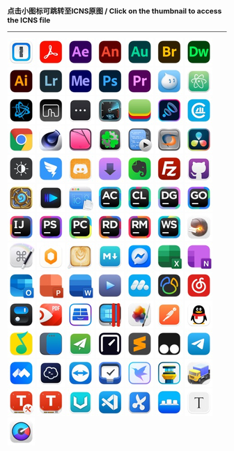 ### 点击小图标可跳转至ICNS原图  /  Click on the thumbnail to access the ICNS file  
****  

[![1Password.jpg](./1Password.jpg "1Password")](../icons/1Password.icns)
[![AdobeAcrobat.jpg](./AdobeAcrobat.jpg "AdobeAcrobat")](../icons/AdobeAcrobat.icns)
[![AdobeAfterEffects.jpg](./AdobeAfterEffects.jpg "AdobeAfterEffects")](../icons/AdobeAfterEffects.icns)
[![AdobeAnimate.jpg](./AdobeAnimate.jpg "AdobeAnimate")](../icons/AdobeAnimate.icns)
[![AdobeAudition.jpg](./AdobeAudition.jpg "AdobeAudition")](../icons/AdobeAudition.icns)
[![AdobeBridge.jpg](./AdobeBridge.jpg "AdobeBridge")](../icons/AdobeBridge.icns)
[![AdobeDreamweaver.jpg](./AdobeDreamweaver.jpg "AdobeDreamweaver")](../icons/AdobeDreamweaver.icns)
[![AdobeIllustrator.jpg](./AdobeIllustrator.jpg "AdobeIllustrator")](../icons/AdobeIllustrator.icns)
[![AdobeLightroom.jpg](./AdobeLightroom.jpg "AdobeLightroom")](../icons/AdobeLightroom.icns)
[![AdobeMediaEncoder.jpg](./AdobeMediaEncoder.jpg "AdobeMediaEncoder")](../icons/AdobeMediaEncoder.icns)
[![AdobePhotoshop.jpg](./AdobePhotoshop.jpg "AdobePhotoshop")](../icons/AdobePhotoshop.icns)
[![AdobePremiere.jpg](./AdobePremiere.jpg "AdobePremiere")](../icons/AdobePremiere.icns)
[![Aliwangwang.jpg](./Aliwangwang.jpg "Aliwangwang")](../icons/Aliwangwang.icns)
[![Atom.jpg](./Atom.jpg "Atom")](../icons/Atom.icns)
[![BattleNet.jpg](./BattleNet.jpg "BattleNet")](../icons/BattleNet.icns)
[![BetterTouchTool.jpg](./BetterTouchTool.jpg "BetterTouchTool")](../icons/BetterTouchTool.icns)
[![BitBar.jpg](./BitBar.jpg "BitBar")](../icons/BitBar.icns)
[![BlackmagicDiskSpeedTest.jpg](./BlackmagicDiskSpeedTest.jpg "BlackmagicDiskSpeedTest")](../icons/BlackmagicDiskSpeedTest.icns)
[![BlueStacks.jpg](./BlueStacks.jpg "BlueStacks")](../icons/BlueStacks.icns)
[![Boom3D.jpg](./Boom3D.jpg "Boom3D")](../icons/Boom3D.icns)
[![CAJViewer.jpg](./CAJViewer.jpg "CAJViewer")](../icons/CAJViewer.icns)
[![Chrome.jpg](./Chrome.jpg "Chrome")](../icons/Chrome.icns)
[![Cinema4D.jpg](./Cinema4D.jpg "Cinema4D")](../icons/Cinema4D.icns)
[![CleanMyMac.jpg](./CleanMyMac.jpg "CleanMyMac")](../icons/CleanMyMac.icns)
[![CloverConfigurator.jpg](./CloverConfigurator.jpg "CloverConfigurator")](../icons/CloverConfigurator.icns)
[![CodeRunner.jpg](./CodeRunner.jpg "CodeRunner")](../icons/CodeRunner.icns)
[![CrossOver.jpg](./CrossOver.jpg "CrossOver")](../icons/CrossOver.icns)
[![DaVinci.jpg](./DaVinci.jpg "DaVinci")](../icons/DaVinci.icns)
[![DarkModeforSafari.jpg](./DarkModeforSafari.jpg "DarkModeforSafari")](../icons/DarkModeforSafari.icns)
[![DingTalk.jpg](./DingTalk.jpg "DingTalk")](../icons/DingTalk.icns)
[![Discord.jpg](./Discord.jpg "Discord")](../icons/Discord.icns)
[![Downie.jpg](./Downie.jpg "Downie")](../icons/Downie.icns)
[![Evernote.jpg](./Evernote.jpg "Evernote")](../icons/Evernote.icns)
[![FileZilla.jpg](./FileZilla.jpg "FileZilla")](../icons/FileZilla.icns)
[![Github.jpg](./Github.jpg "Github")](../icons/Github.icns)
[![HearthStone.jpg](./HearthStone.jpg "HearthStone")](../icons/HearthStone.icns)
[![IINA.jpg](./IINA.jpg "IINA")](../icons/IINA.icns)
[![IconSlate.jpg](./IconSlate.jpg "IconSlate")](../icons/IconSlate.icns)
[![JetBrainsAppCode.jpg](./JetBrainsAppCode.jpg "JetBrainsAppCode")](../icons/JetBrainsAppCode.icns)
[![JetBrainsCLion.jpg](./JetBrainsCLion.jpg "JetBrainsCLion")](../icons/JetBrainsCLion.icns)
[![JetBrainsDataGrip.jpg](./JetBrainsDataGrip.jpg "JetBrainsDataGrip")](../icons/JetBrainsDataGrip.icns)
[![JetBrainsGoLand.jpg](./JetBrainsGoLand.jpg "JetBrainsGoLand")](../icons/JetBrainsGoLand.icns)
[![JetBrainsIDEA.jpg](./JetBrainsIDEA.jpg "JetBrainsIDEA")](../icons/JetBrainsIDEA.icns)
[![JetBrainsPHPStorm.jpg](./JetBrainsPHPStorm.jpg "JetBrainsPHPStorm")](../icons/JetBrainsPHPStorm.icns)
[![JetBrainsPyCharm.jpg](./JetBrainsPyCharm.jpg "JetBrainsPyCharm")](../icons/JetBrainsPyCharm.icns)
[![JetBrainsRider.jpg](./JetBrainsRider.jpg "JetBrainsRider")](../icons/JetBrainsRider.icns)
[![JetBrainsRubyMine.jpg](./JetBrainsRubyMine.jpg "JetBrainsRubyMine")](../icons/JetBrainsRubyMine.icns)
[![JetBrainsWebStorm.jpg](./JetBrainsWebStorm.jpg "JetBrainsWebStorm")](../icons/JetBrainsWebStorm.icns)
[![Keka.jpg](./Keka.jpg "Keka")](../icons/Keka.icns)
[![KeyboardMaestro.jpg](./KeyboardMaestro.jpg "KeyboardMaestro")](../icons/KeyboardMaestro.icns)
[![Lemon.jpg](./Lemon.jpg "Lemon")](../icons/Lemon.icns)
[![Lungo.jpg](./Lungo.jpg "Lungo")](../icons/Lungo.icns)
[![MacDown.jpg](./MacDown.jpg "MacDown")](../icons/MacDown.icns)
[![Messenger.jpg](./Messenger.jpg "Messenger")](../icons/Messenger.icns)
[![MicrosoftExcel.jpg](./MicrosoftExcel.jpg "MicrosoftExcel")](../icons/MicrosoftExcel.icns)
[![MicrosoftOneNote.jpg](./MicrosoftOneNote.jpg "MicrosoftOneNote")](../icons/MicrosoftOneNote.icns)
[![MicrosoftOutlook.jpg](./MicrosoftOutlook.jpg "MicrosoftOutlook")](../icons/MicrosoftOutlook.icns)
[![MicrosoftPPT.jpg](./MicrosoftPPT.jpg "MicrosoftPPT")](../icons/MicrosoftPPT.icns)
[![MicrosoftWord.jpg](./MicrosoftWord.jpg "MicrosoftWord")](../icons/MicrosoftWord.icns)
[![Movist.jpg](./Movist.jpg "Movist")](../icons/Movist.icns)
[![MuMu.jpg](./MuMu.jpg "MuMu")](../icons/MuMu.icns)
[![Navicat.jpg](./Navicat.jpg "Navicat")](../icons/Navicat.icns)
[![NeteaseMusic.jpg](./NeteaseMusic.jpg "NeteaseMusic")](../icons/NeteaseMusic.icns)
[![OneSwitch.jpg](./OneSwitch.jpg "OneSwitch")](../icons/OneSwitch.icns)
[![PDFExpert.jpg](./PDFExpert.jpg "PDFExpert")](../icons/PDFExpert.icns)
[![ParagonNTFS.jpg](./ParagonNTFS.jpg "ParagonNTFS")](../icons/ParagonNTFS.icns)
[![ParallelsDesktop1.jpg](./ParallelsDesktop1.jpg "ParallelsDesktop1")](../icons/ParallelsDesktop1.icns)
[![PixelmatorPro.jpg](./PixelmatorPro.jpg "PixelmatorPro")](../icons/PixelmatorPro.icns)
[![Postman.jpg](./Postman.jpg "Postman")](../icons/Postman.icns)
[![QQ.jpg](./QQ.jpg "QQ")](../icons/QQ.icns)
[![QQMusic.jpg](./QQMusic.jpg "QQMusic")](../icons/QQMusic.icns)
[![Rectangle.jpg](./Rectangle.jpg "Rectangle")](../icons/Rectangle.icns)
[![ShadowsocksX.jpg](./ShadowsocksX.jpg "ShadowsocksX")](../icons/ShadowsocksX.icns)
[![Speedtest.jpg](./Speedtest.jpg "Speedtest")](../icons/Speedtest.icns)
[![Sublime.jpg](./Sublime.jpg "Sublime")](../icons/Sublime.icns)
[![Tampermonkey.jpg](./Tampermonkey.jpg "Tampermonkey")](../icons/Tampermonkey.icns)
[![Telegram.jpg](./Telegram.jpg "Telegram")](../icons/Telegram.icns)
[![TencentMeeting.jpg](./TencentMeeting.jpg "TencentMeeting")](../icons/TencentMeeting.icns)
[![Termius.jpg](./Termius.jpg "Termius")](../icons/Termius.icns)
[![Themviewer.jpg](./Themviewer.jpg "Themviewer")](../icons/Themviewer.icns)
[![Things3.jpg](./Things3.jpg "Things3")](../icons/Things3.icns)
[![Thunder.jpg](./Thunder.jpg "Thunder")](../icons/Thunder.icns)
[![TowerPro.jpg](./TowerPro.jpg "TowerPro")](../icons/TowerPro.icns)
[![Transmit.jpg](./Transmit.jpg "Transmit")](../icons/Transmit.icns)
[![TuxeraDiskManager.jpg](./TuxeraDiskManager.jpg "TuxeraDiskManager")](../icons/TuxeraDiskManager.icns)
[![TuxeraNTFS.jpg](./TuxeraNTFS.jpg "TuxeraNTFS")](../icons/TuxeraNTFS.icns)
[![V2rayU.jpg](./V2rayU.jpg "V2rayU")](../icons/V2rayU.icns)
[![VSCode.jpg](./VSCode.jpg "VSCode")](../icons/VSCode.icns)
[![Xnip.jpg](./Xnip.jpg "Xnip")](../icons/Xnip.icns)
[![cDock.jpg](./cDock.jpg "cDock")](../icons/cDock.icns)
[![cmm.jpg](./cmm.jpg "cmm")](../icons/cmm.icns)
[![iStatMenus.jpg](./iStatMenus.jpg "iStatMenus")](../icons/iStatMenus.icns)
